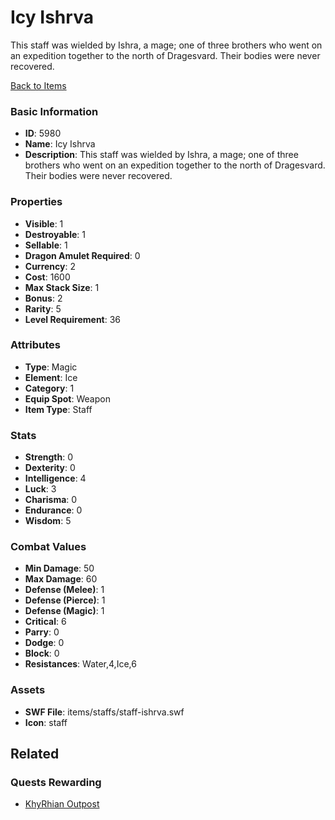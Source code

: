 # Icy Ishrva

This staff was wielded by Ishra, a mage; one of three brothers who went on an expedition together to the north of Dragesvard.  Their bodies were never recovered.

[Back to Items](../items.md)

### Basic Information

- **ID**: 5980
- **Name**: Icy Ishrva
- **Description**: This staff was wielded by Ishra, a mage; one of three brothers who went on an expedition together to the north of Dragesvard.  Their bodies were never recovered.

### Properties

- **Visible**: 1
- **Destroyable**: 1
- **Sellable**: 1
- **Dragon Amulet Required**: 0
- **Currency**: 2
- **Cost**: 1600
- **Max Stack Size**: 1
- **Bonus**: 2
- **Rarity**: 5
- **Level Requirement**: 36

### Attributes

- **Type**: Magic
- **Element**: Ice
- **Category**: 1
- **Equip Spot**: Weapon
- **Item Type**: Staff

### Stats

- **Strength**: 0
- **Dexterity**: 0
- **Intelligence**: 4
- **Luck**: 3
- **Charisma**: 0
- **Endurance**: 0
- **Wisdom**: 5

### Combat Values

- **Min Damage**: 50
- **Max Damage**: 60
- **Defense (Melee)**: 1
- **Defense (Pierce)**: 1
- **Defense (Magic)**: 1
- **Critical**: 6
- **Parry**: 0
- **Dodge**: 0
- **Block**: 0
- **Resistances**: Water,4,Ice,6

### Assets

- **SWF File**: items/staffs/staff-ishrva.swf
- **Icon**: staff

## Related

### Quests Rewarding

- [KhyRhian Outpost](../quests/815-khyrhian-outpost.md)

